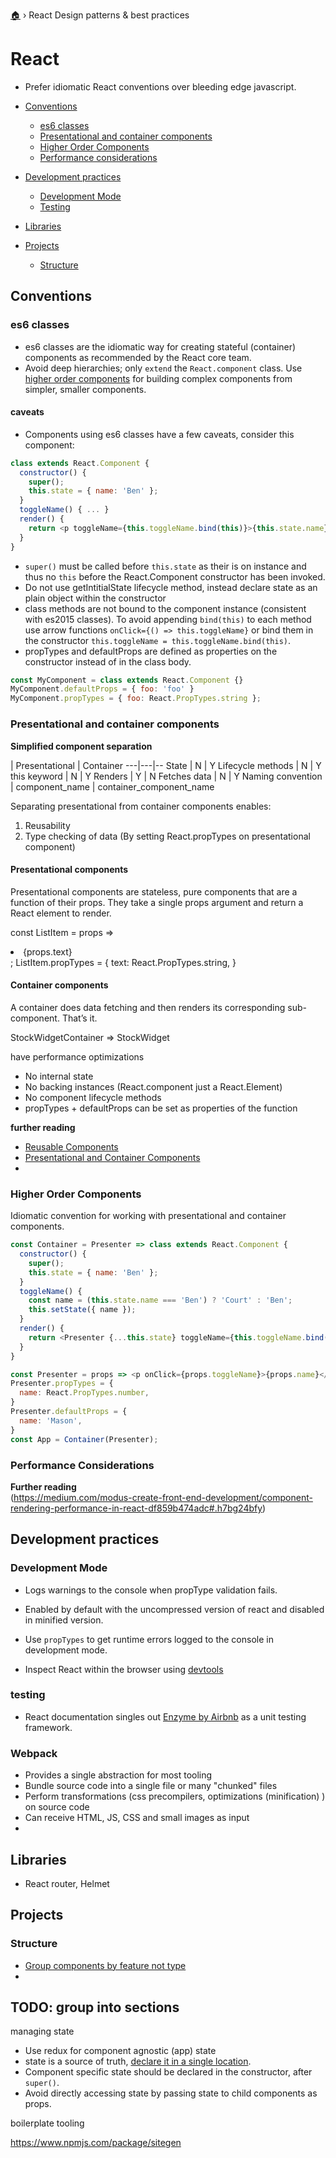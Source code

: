 [🏠](README.md) › React Design patterns & best practices


# React

- Prefer idiomatic React conventions over bleeding edge javascript.  

- [Conventions](#conventions)
  - [es6 classes](#es6-classes)
  - [Presentational and container components](#presentational-and-container-components)
  - [Higher Order Components](#Higher-order-components)
  - [Performance considerations](#performance-considerations)
- [Development practices](#development-practices)
  - [Development Mode](#development-mode)
  - [Testing](#testing)
- [Libraries](#libraries)
- [Projects](#projects)
  - [Structure](#structure)

## Conventions

### es6 classes

- es6 classes are the idiomatic way for creating stateful (container) components as recommended by the React core team.  
- Avoid deep hierarchies; only `extend` the `React.component` class. Use [higher order components](#Higher-order-components) for building complex components from simpler, smaller components.  

#### caveats  
- Components using es6 classes have a few caveats, consider this component:

```javascript
class extends React.Component {
  constructor() {
    super();
    this.state = { name: 'Ben' };
  }
  toggleName() { ... }
  render() {
    return <p toggleName={this.toggleName.bind(this)}>{this.state.name}</p>
  }
}
```

- `super()` must be called before `this.state` as their is on instance and thus no `this` before the React.Component constructor has been invoked.
- Do not use getIntitialState lifecycle method, instead declare state as an plain object within the constructor
- class methods are not bound to the component instance (consistent with es2015 classes). To avoid appending `bind(this)` to each method use arrow functions `onClick={() => this.toggleName}` or bind them in the constructor `this.toggleName = this.toggleName.bind(this)`.
- propTypes and defaultProps are defined as properties on the constructor instead of in the class body.

```javascript
const MyComponent = class extends React.Component {}
MyComponent.defaultProps = { foo: 'foo' }
MyComponent.propTypes = { foo: React.PropTypes.string };
```


### Presentational and container components

**Simplified component separation**

   | Presentational |  Container
---|---|--
State | N |  Y
Lifecycle methods   | N | Y
this keyword | N | Y
Renders | Y | N
Fetches data | N | Y
Naming convention | component_name | container_component_name

Separating presentational from container components enables:  
  1. Reusability  
  1. Type checking of data (By setting React.propTypes on presentational component)  


#### Presentational components  
Presentational components are stateless, pure components that are a function of their props. They take a single props argument and return a React element to render.

const ListItem = props => <li>{props.text}</li>;
ListItem.propTypes = {
  text: React.PropTypes.string,
}


#### Container components  
A container does data fetching and then renders its corresponding sub-component. That’s it.

StockWidgetContainer => StockWidget




have performance optimizations
- No internal state
- No backing instances (React.component just a React.Element)
- No component lifecycle methods
- propTypes + defaultProps can be set as properties of the function

**further reading**  
- [Reusable Components](https://facebook.github.io/react/docs/reusable-components.html)
- [Presentational and Container Components](https://medium.com/@dan_abramov/smart-and-dumb-components-7ca2f9a7c7d0)
- [](https://medium.com/@learnreact/container-components-c0e67432e005#.grklqyxu6)


### Higher Order Components
Idiomatic convention for working with presentational and container components.  


```javascript
const Container = Presenter => class extends React.Component {
  constructor() {
    super();
    this.state = { name: 'Ben' };
  }
  toggleName() {
    const name = (this.state.name === 'Ben') ? 'Court' : 'Ben';
    this.setState({ name });
  }
  render() {
    return <Presenter {...this.state} toggleName={this.toggleName.bind(this)} />
  }
}

const Presenter = props => <p onClick={props.toggleName}>{props.name}</p>;
Presenter.propTypes = {
  name: React.PropTypes.number,
}
Presenter.defaultProps = {
  name: 'Mason',
}
const App = Container(Presenter);
```

### Performance Considerations  

**Further reading**  
(https://medium.com/modus-create-front-end-development/component-rendering-performance-in-react-df859b474adc#.h7bg24bfy)

## Development practices


### Development Mode

- Logs warnings to the console when propType validation fails.  
- Enabled by default with the uncompressed version of react and disabled in minified version.  
- Use `propTypes` to get runtime errors logged to the console in development mode.  


- Inspect React within the browser using [devtools]()


### testing

- React documentation singles out [Enzyme by Airbnb](http://airbnb.io/enzyme/) as a unit testing framework.  


### Webpack

- Provides a single abstraction for most tooling
- Bundle source code into a single file or many "chunked" files
- Perform transformations (css precompilers,  optimizations (minification) ) on source code
- Can receive HTML, JS, CSS and small images as input
-


## Libraries


- React router, Helmet


## Projects

### Structure

- [Group components by feature not type](https://vimeo.com/168648012)
-






## TODO: group into sections

managing state
- Use redux for component agnostic (app) state
- state is a source of truth, [declare it in a single location](https://facebook.github.io/react/tips/props-in-getInitialState-as-anti-pattern.html).
- Component specific state should be declared in the constructor, after `super()`.  
- Avoid directly accessing state by passing state to child components as props.


boilerplate tooling

https://www.npmjs.com/package/sitegen
